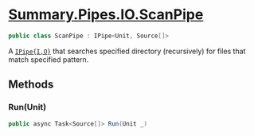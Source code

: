 # [Summary.Pipes.IO.ScanPipe](../src/Core/Pipes/IO/ScanPipe.cs#L5)
```cs
public class ScanPipe : IPipe<Unit, Source[]>
```

A [`IPipe{I,O}`](./IPipe{I,O}.md) that searches specified directory (recursively) for files that match specified pattern.

## Methods
### Run(Unit)
```cs
public async Task<Source[]> Run(Unit _)
```

